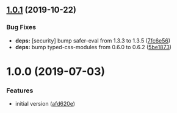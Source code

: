 ## [1.0.1](https://github.com/rfgamaral/parcel-plugin-typings-for-css-modules/compare/v1.0.0...v1.0.1) (2019-10-22)


### Bug Fixes

* **deps:** [security] bump safer-eval from 1.3.3 to 1.3.5 ([7fc6e56](https://github.com/rfgamaral/parcel-plugin-typings-for-css-modules/commit/7fc6e56))
* **deps:** bump typed-css-modules from 0.6.0 to 0.6.2 ([5be1873](https://github.com/rfgamaral/parcel-plugin-typings-for-css-modules/commit/5be1873))

# 1.0.0 (2019-07-03)


### Features

* initial version ([afd620e](https://github.com/rfgamaral/parcel-plugin-typings-for-css-modules/commit/afd620e))
